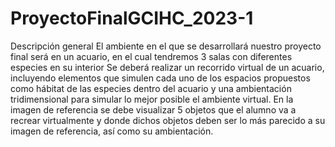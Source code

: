 # ProyectoFinalGCIHC_2023-1
Descripción general
El ambiente en el que se desarrollará nuestro proyecto final será en un acuario, en el cual tendremos 3 salas con diferentes especies en su interior
Se deberá realizar un recorrido virtual de un acuario, incluyendo elementos que simulen cada uno de los espacios propuestos como hábitat de las especies dentro del acuario y una ambientación tridimensional para simular lo mejor posible el ambiente virtual.
En la imagen de referencia se debe visualizar 5 objetos que el alumno va a recrear virtualmente y donde dichos objetos deben ser lo más parecido a su imagen de referencia, así como su ambientación.
